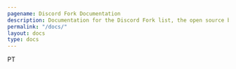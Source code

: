 ```yaml
---
pagename: Discord Fork Documentation
description: Documentation for the Discord Fork list, the open source bot listing website.
permalink: "/docs/"
layout: docs
type: docs
---
```


PT
